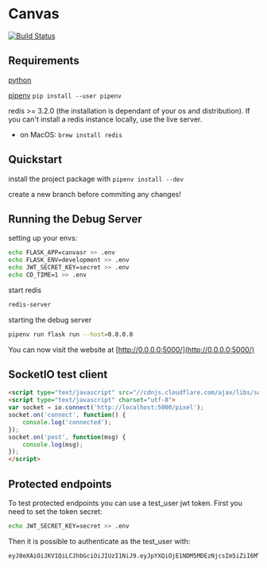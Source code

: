 # Canvas

[![Build Status](https://travis-ci.com/Muttsu/canvas.svg?token=bSsqeeizRAWGzy6Uyas7&branch=master)](https://travis-ci.com/Muttsu/canvas)

## Requirements

[python](https://www.python.org/)

[pipenv](https://pipenv.readthedocs.io/en/latest/install) `pip install --user pipenv`

redis >= 3.2.0 (the installation is dependant of your os and distribution). If you can't install a redis
instance locally, use the live server.

- on MacOS: `brew install redis`

## Quickstart

install the project package with `pipenv install --dev`

create a new branch before commiting any changes!

## Running the Debug Server

setting up your envs:

```bash
echo FLASK_APP=canvasr >> .env
echo FLASK_ENV=development >> .env
echo JWT_SECRET_KEY=secret >> .env
echo CD_TIME=1 >> .env
```

start redis

```bash
redis-server
```

starting the debug server

``` bash
pipenv run flask run --host=0.0.0.0
```

You can now visit the website at [http://0.0.0.0:5000/](http://0.0.0.0:5000/)

## SocketIO test client

```html
<script type="text/javascript" src="//cdnjs.cloudflare.com/ajax/libs/socket.io/1.3.6/socket.io.min.js"></script>
<script type="text/javascript" charset="utf-8">
var socket = io.connect('http://localhost:5000/pixel');
socket.on('connect', function() {
    console.log('connected');
});
socket.on('post', function(msg) {
    console.log(msg);
});
</script>
```

## Protected endpoints

To test protected endpoints you can use a test_user jwt token.
First you need to set the token secret:

```bash
echo JWT_SECRET_KEY=secret >> .env
```

Then it is possible to authenticate as the test_user with:

```jwt
eyJ0eXAiOiJKV1QiLCJhbGciOiJIUzI1NiJ9.eyJpYXQiOjE1NDM5MDEzNjcsIm5iZiI6MTU0MzkwMTM2NywianRpIjoiMzg2NzE3ODktZTg0Mi00YzE1LWI1NWQtNzgzM2E4YTU3NDU5Iiwic3ViIjoidGVzdF91c2VyIiwiZnJlc2giOmZhbHNlLCJ0eXBlIjoiYWNjZXNzIn0.WupvIPQS_epmqfOA5Q7Oku4VpLRnp7ax4aEKwhULUdQ
```